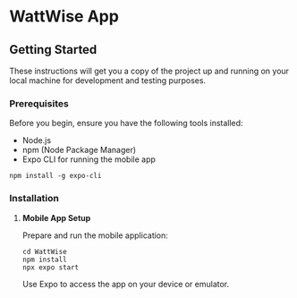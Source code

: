 # WattWise App

## Getting Started

These instructions will get you a copy of the project up and running on your local machine for development and testing purposes.

### Prerequisites

Before you begin, ensure you have the following tools installed:
- Node.js
- npm (Node Package Manager)
- Expo CLI for running the mobile app

```
npm install -g expo-cli
```

### Installation


1. **Mobile App Setup**

   Prepare and run the mobile application:

   ```
   cd WattWise
   npm install
   npx expo start
   ```

   Use Expo to access the app on your device or emulator.

